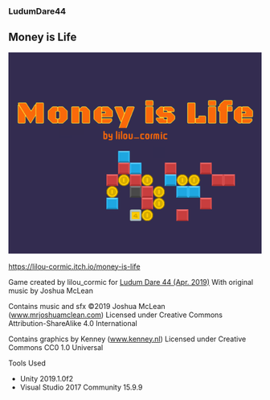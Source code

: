 ### LudumDare44

## Money is Life

![](Ludum%20Dare%2044/Cover.png)

https://lilou-cormic.itch.io/money-is-life

Game created by lilou_cormic for [Ludum Dare 44 (Apr. 2019)](https://ldjam.com/events/ludum-dare/44/money-is-life)
With original music by Joshua McLean

Contains music and sfx ©2019 Joshua McLean (www.mrjoshuamclean.com) Licensed under Creative Commons Attribution-ShareAlike 4.0 International

Contains graphics by Kenney (www.kenney.nl) Licensed under Creative Commons CC0 1.0 Universal

Tools Used
- Unity 2019.1.0f2
- Visual Studio 2017 Community 15.9.9
